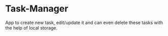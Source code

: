 # Task-Manager
App to create new task, edit/update it and can even delete these tasks with the help of local storage.
